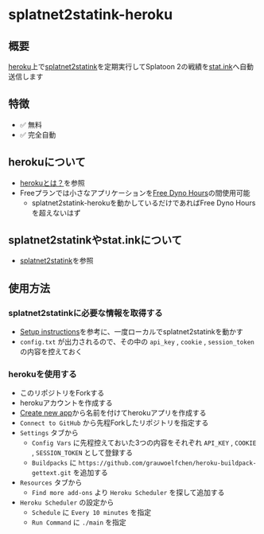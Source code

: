 # splatnet2statink-heroku

## 概要

[heroku](https://jp.heroku.com/home)上で[splatnet2statink](https://github.com/frozenpandaman/splatnet2statink)を定期実行してSplatoon 2の戦績を[stat.ink](https://stat.ink/)へ自動送信します

## 特徴

* ✅ 無料
* ✅ 完全自動

## herokuについて

* [herokuとは？](https://jp.heroku.com/what)を参照
* Freeプランでは小さなアプリケーションを[Free Dyno Hours](https://devcenter.heroku.com/articles/free-dyno-hours)の間使用可能
  * splatnet2statink-herokuを動かしているだけであればFree Dyno Hoursを超えないはず

## splatnet2statinkやstat.inkについて

* [splatnet2statink](https://github.com/frozenpandaman/splatnet2statink)を参照

## 使用方法

### splatnet2statinkに必要な情報を取得する

* [Setup instructions](https://github.com/frozenpandaman/splatnet2statink#setup-instructions)を参考に、一度ローカルでsplatnet2statinkを動かす
* `config.txt` が出力されるので、その中の `api_key` , `cookie` , `session_token` の内容を控えておく

### herokuを使用する

* このリポジトリをForkする
* herokuアカウントを作成する
* [Create new app](https://dashboard.heroku.com/new-app)から名前を付けてherokuアプリを作成する
* `Connect to GitHub` から先程Forkしたリポジトリを指定する
* `Settings` タブから
  * `Config Vars` に先程控えておいた3つの内容をそれぞれ `API_KEY` , `COOKIE` , `SESSION_TOKEN` として登録する
  * `Buildpacks` に `https://github.com/grauwoelfchen/heroku-buildpack-gettext.git` を追加する
* `Resources` タブから
  * `Find more add-ons` より `Heroku Scheduler` を探して追加する
* `Heroku Scheduler` の設定から
  * `Schedule` に `Every 10 minutes` を指定
  * `Run Command` に `./main` を指定

